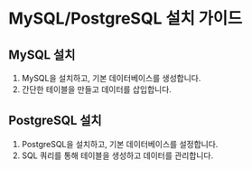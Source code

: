 # MySQL/PostgreSQL 설치 가이드

## MySQL 설치
1. MySQL을 설치하고, 기본 데이터베이스를 생성합니다.
2. 간단한 테이블을 만들고 데이터를 삽입합니다.

## PostgreSQL 설치
1. PostgreSQL을 설치하고, 기본 데이터베이스를 설정합니다.
2. SQL 쿼리를 통해 테이블을 생성하고 데이터를 관리합니다.
